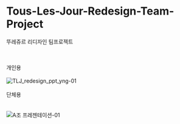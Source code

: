 # Tous-Les-Jour-Redesign-Team-Project
뚜레쥬르 리디자인 팀프로젝트

<br><br>
개인용 <br>  
![TLJ_redesign_ppt_yng-01](https://github.com/user-attachments/assets/620f8a9e-1512-46be-a852-99657fb09a0a)
<br><br> 단체용 <br>
<br><br>
![A조 프레젠테이션-01](https://github.com/user-attachments/assets/107e3c48-db63-4538-855d-e2ed7cc4bf05)

<br><br><br>
